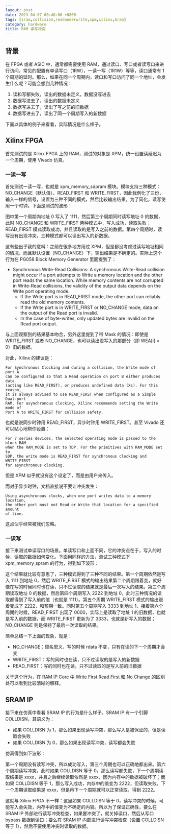 ```yaml
---
layout: post
date: 2023-04-07 00:48:00 +0800
tags: [sram,collision,readunderwrite,xpm,xilinx,bram]
category: hardware
title: RAM 读写冲突
---
```


## 背景

在 FPGA 或者 ASIC 中，通常都需要使用 RAM，通过读口、写口或者读写口来进行访问。常见的配置有单读写口（1RW），一读一写（1R1W）等等，读口通常有 1 个周期的延时。那么，如果在同一个周期内，读口和写口访问了同一个地址，会发生什么呢？可能会想到几种情况：

1. 读和写都失败，读出的数据未定义，数据没写进去
2. 数据写进去了，读出的数据未定义
3. 数据写进去了，读出了写之前的旧数据
4. 数据写进去了，读出了同一个周期写入的新数据

下面以具体的例子来看看，实际情况是什么样子。

## Xilinx FPGA

首先测试的是 Xilinx FPGA 上的 RAM，测试的对象是 XPM，统一设置读延迟为一个周期，使用 Vivado 仿真。

### 一读一写

首先测试一读一写，也就是 xpm_memory_sdpram 模块。模块支持三种模式：NO_CHANGE（默认值）、READ_FIRST 和 WRITE_FIRST，因此我例化了三份，输入一样的信号，设置为三种不同的模式，然后比较输出结果。为了简化，读写使用一个时钟。下面是测试的波形：

<script type="WaveDrom">
{
  signal:
    [
      { name: "clk", wave: "p...."},
      { name: "w_addr", wave: "2....", data: ["0000"]},
      { name: "w_data", wave: "2x2xx", data: ["1111", "2222"]},
      { name: "w_en", wave: "1010."},
      { name: "r_addr", wave: "2....", data: ["0000"]},
      { name: "r_en", wave: "0.1.0"},
      { name: "r_data_no_change", wave: "xxx22", data: ["xxxx", "2222"]},
      { name: "r_data_read_first", wave: "xxx22", data: ["1111", "2222"]},
      { name: "r_data_write_first", wave: "xxx22", data: ["xxxx", "2222"]},
    ]
}
</script>

图中第一个周期向地址 0 写入了 1111，然后第三个周期同时读写地址 0 的数据，此时 NO_CHANGE 和 WRITE_FIRST 两种模式中，写入成功，读取失败；READ_FIRST 模式读取成功，并且读取的是写入之前的数据。第四个周期时，读写没有出现冲突，三种模式都可以读出写入的新数据。

这有些出乎我的意料：之前在很多地方用过 XPM，但是都没考虑过读写地址相同的情况，而且默认设置（NO_CHANGE）下，输出结果是不确定的。实际上这个行为在 PG058 Block Memory Generator 里面提到了：

- Synchronous Write-Read Collisions: A synchronous Write-Read collision might occur if a port attempts to Write a memory location and the other port reads the same location. While memory contents are not corrupted in Write-Read collisions, the validity of the output data depends on the Write port operating mode.
  - If the Write port is in READ_FIRST mode, the other port can reliably read the old memory contents.
  - If the Write port is in WRITE_FIRST or NO_CHANGE mode, data on the output of the Read port is invalid.
  - In the case of byte-writes, only updated bytes are invalid on the Read port output.

与上面观察到的结果基本吻合，另外这里提到了带 Mask 的情况：即使是 WRITE_FIRST 或者 NO_CHANGE，也可以读出没写入的那部分（即 WEA[i] = 0）旧的数据。

对此，Xilinx 的建议是：

    For Synchronous Clocking and during a collision, the Write mode of port A
    can be configured so that a Read operation on port B either produces data
    (acting like READ_FIRST), or produces undefined data (Xs). For this reason,
    it is always advised to use READ_FIRST when configured as a Simple Dual-port
    RAM. For asynchronous clocking, Xilinx recommends setting the Write mode of
    Port A to WRITE_FIRST for collision safety.

也就是说同步时钟用 READ_FIRST，异步时钟用 WRITE_FIRST。甚至 Vivado 还可以贴心地帮你设置：

    For 7 series devices, the selected operating mode is passed to the block RAM
    when the RAM_MODE is set to TDP. For the primitives with RAM_MODE set to
    SDP, the write mode is READ_FIRST for synchronous clocking and WRITE_FIRST
    for asynchronous clocking.

但是 XPM 似乎就没有这个设定了，而是由用户来传入。

而对于异步时钟，文档直接说不要让冲突发生：

    Using asynchronous clocks, when one port writes data to a memory location,
    the other port must not Read or Write that location for a specified amount
    of time.

这点似乎经常被我们忽略。

### 一读写

接下来测试单读写口的场景。单读写口和上面不同，它的冲突点在于，写入的时候，读取的数据如何变化。下面用同样的方法，测试三种模式下 xpm_memory_spram 的行为，得到如下波形：

<script type="WaveDrom">
{
  signal:
    [
      { name: "clk", wave: "p......"},
      { name: "rw_addr", wave: "2...2..", data: ["0000", "0001"]},
      { name: "rw_wdata", wave: "2..22..", data: ["1111", "2222", "3333"]},
      { name: "rw_en", wave: "101...."},
      { name: "rw_we", wave: "10.1..."},
      { name: "ram[0]", wave: "x2..2..", data: ["1111", "2222"]},
      { name: "ram[1]", wave: "2....2.", data: ["0000", "3333"]},
      { name: "rw_rdata_no_change", wave: "xxx2...", data: ["1111"]},
      { name: "rw_rdata_read_first", wave: "xxx2.22", data: ["1111", "0000", "3333"]},
      { name: "rw_rdata_write_first", wave: "x2..22.", data: ["1111", "2222", "3333"]},
    ]
}
</script>

这个结果就比较有意思了，三种模式得到了三种不同的结果。第一个周期依然是写入 1111 到地址 0，然后 WRITE_FIRST 模式的输出结果第二个周期跟着变，就好像在写的时候同时也在读，只不过读取的结果就是最后一次写入的结果。第三个周期读取地址 0 的数据，然后第四个周期写入 2222 到地址 0，此时三种情况的读取都得到了写入前的值（也就是 1111）。第五个周期 WRITE_FIRST 模式的输出跟着变成了 2222，和预期一致。同时第五个周期写入 3333 到地址 1，接着第六个周期的时候，READ_FIRST 出现了 0000，实际上是读取了地址 1 的旧数据，也就是写入前的数据，而 WRITE_FIRST 更新为了 3333，也就是新写入的数据；NO_CHANGE 则是保持了最后一次读取的结果。

简单总结一下上面的现象，就是：

- NO_CHANGE：顾名思义，写的时候 rdata 不变，只有在读的下一个周期才会变
- WRITE_FIRST：写的同时也在读，只不过读取的是写入的新数据
- READ_FIRST：写的同时也在读，只不过读取的是写入前的旧数据

关于这个行为，在 [RAM IP Core 中 Write First Read First 和 No Change 的区别](https://xilinx.eetrend.com/blog/2020/100055273.html) 处可以看到比较清晰的解释。

## SRAM IP

接下来在仿真中看看 SRAM IP 的行为是什么样子。SRAM IP 有一个引脚 COLLDISN，其语义为：

- 如果 COLLDISN 为 1，那么如果出现读写冲突，那么写入是被保证的，但是读取会失败
- 如果 COLLDISN 为 0，那么如果出现读写冲突，读写都会失败

仿真得到如下波形：

<script type="WaveDrom">
{
  signal:
    [
      { name: "clk", wave: "p......."},
      { name: "w_addr", wave: "2.......", data: ["0000"]},
      { name: "w_data", wave: "2x...2x.", data: ["1111", "2222"]},
      { name: "w_en", wave: "10...10."},
      { name: "r_addr", wave: "2.......", data: ["0000"]},
      { name: "r_en", wave: "0.10.1.0"},
      { name: "mem_colldisn_0[0]", wave: "x2....2.", data: ["1111", "xxxx"]},
      { name: "r_data_colldisn_0", wave: "xxx2..2.", data: ["1111", "xxxx"]},
      { name: "mem_colldisn_1[0]", wave: "x2....2.", data: ["1111", "2222"]},
      { name: "r_data_colldisn_1", wave: "xxx2..22", data: ["1111", "xxxx", "2222"]},
    ]
}
</script>

第一个周期没有读写冲突，所以成功写入，第三个周期也可以正确地都出来。第六个周期读写冲突，此时如果 COLLDISN 等于 0，那么读写都失败，下一个周期读取结果是 xxxx，并且之后继续读取依然是 xxxx，因为内存中的数据被破坏了；而如果 COLLDISN 等于 1，那么写入成功，内存中的值变为 2222，但读取失败，下一个周期读取结果是 xxxx，但是再下一个周期就可以正常读取，得到 2222。

这就与 Xilinx FPGA 不一样：这里如果 COLLDISN 等于 0，读写冲突的时候，可能写入会失效，内存中的值变为不确定的内容。所以为了保证正确性，要么在 SRAM IP 外部进行读写冲突检查，如果要冲突了，就关掉读口，然后从写口 bypass 数据到读口；要么在 SRAM IP 内部进行读写冲突检查（设置 COLLDISN 等于 1），然后不要使用冲突时读取的数据。